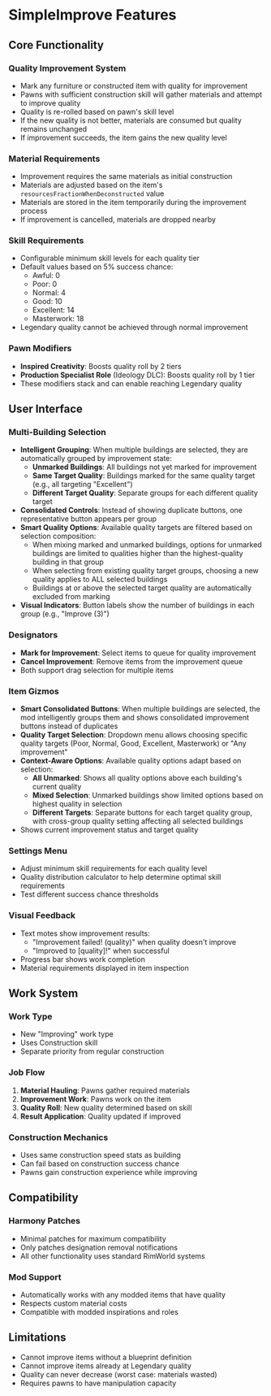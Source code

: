 # SimpleImprove Features

## Core Functionality

### Quality Improvement System
- Mark any furniture or constructed item with quality for improvement
- Pawns with sufficient construction skill will gather materials and attempt to improve quality
- Quality is re-rolled based on pawn's skill level
- If the new quality is not better, materials are consumed but quality remains unchanged
- If improvement succeeds, the item gains the new quality level

### Material Requirements
- Improvement requires the same materials as initial construction
- Materials are adjusted based on the item's `resourcesFractionWhenDeconstructed` value
- Materials are stored in the item temporarily during the improvement process
- If improvement is cancelled, materials are dropped nearby

### Skill Requirements
- Configurable minimum skill levels for each quality tier
- Default values based on 5% success chance:
  - Awful: 0
  - Poor: 0  
  - Normal: 4
  - Good: 10
  - Excellent: 14
  - Masterwork: 18
- Legendary quality cannot be achieved through normal improvement

### Pawn Modifiers
- **Inspired Creativity**: Boosts quality roll by 2 tiers
- **Production Specialist Role** (Ideology DLC): Boosts quality roll by 1 tier
- These modifiers stack and can enable reaching Legendary quality

## User Interface

### Multi-Building Selection
- **Intelligent Grouping**: When multiple buildings are selected, they are automatically grouped by improvement state:
  - **Unmarked Buildings**: All buildings not yet marked for improvement
  - **Same Target Quality**: Buildings marked for the same quality target (e.g., all targeting "Excellent")
  - **Different Target Quality**: Separate groups for each different quality target
- **Consolidated Controls**: Instead of showing duplicate buttons, one representative button appears per group
- **Smart Quality Options**: Available quality targets are filtered based on selection composition:
  - When mixing marked and unmarked buildings, options for unmarked buildings are limited to qualities higher than the highest-quality building in that group
  - When selecting from existing quality target groups, choosing a new quality applies to ALL selected buildings
  - Buildings at or above the selected target quality are automatically excluded from marking
- **Visual Indicators**: Button labels show the number of buildings in each group (e.g., "Improve (3)")

### Designators
- **Mark for Improvement**: Select items to queue for quality improvement
- **Cancel Improvement**: Remove items from the improvement queue
- Both support drag selection for multiple items

### Item Gizmos
- **Smart Consolidated Buttons**: When multiple buildings are selected, the mod intelligently groups them and shows consolidated improvement buttons instead of duplicates
- **Quality Target Selection**: Dropdown menu allows choosing specific quality targets (Poor, Normal, Good, Excellent, Masterwork) or "Any improvement"
- **Context-Aware Options**: Available quality options adapt based on selection:
  - **All Unmarked**: Shows all quality options above each building's current quality
  - **Mixed Selection**: Unmarked buildings show limited options based on highest quality in selection
  - **Different Targets**: Separate buttons for each target quality group, with cross-group quality setting affecting all selected buildings
- Shows current improvement status and target quality

### Settings Menu
- Adjust minimum skill requirements for each quality level
- Quality distribution calculator to help determine optimal skill requirements
- Test different success chance thresholds

### Visual Feedback
- Text motes show improvement results:
  - "Improvement failed! (quality)" when quality doesn't improve
  - "Improved to [quality]!" when successful
- Progress bar shows work completion
- Material requirements displayed in item inspection

## Work System

### Work Type
- New "Improving" work type
- Uses Construction skill
- Separate priority from regular construction

### Job Flow
1. **Material Hauling**: Pawns gather required materials
2. **Improvement Work**: Pawns work on the item
3. **Quality Roll**: New quality determined based on skill
4. **Result Application**: Quality updated if improved

### Construction Mechanics
- Uses same construction speed stats as building
- Can fail based on construction success chance
- Pawns gain construction experience while improving

## Compatibility

### Harmony Patches
- Minimal patches for maximum compatibility
- Only patches designation removal notifications
- All other functionality uses standard RimWorld systems

### Mod Support
- Automatically works with any modded items that have quality
- Respects custom material costs
- Compatible with modded inspirations and roles

## Limitations

- Cannot improve items without a blueprint definition
- Cannot improve items already at Legendary quality
- Quality can never decrease (worst case: materials wasted)
- Requires pawns to have manipulation capacity